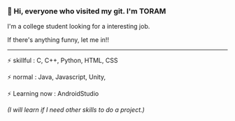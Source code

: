 ### 👋 Hi, everyone who visited my git. __I'm TORAM__
I'm a college student looking for a interesting job. 

If there's anything funny, let me in!!

<hr/>

⚡ skillful : C, C++, Python, HTML, CSS

⚡ normal : Java, Javascript, Unity, 

⚡ Learning now : AndroidStudio

_(I will learn if I need other skills to do a project.)_

<!--
**JooEHyeon/JooEHyeon** is a ✨ _special_ ✨ repository because its `README.md` (this file) appears on your GitHub profile.

Here are some ideas to get you started:

- 🔭 I’m currently working on ...
- 🌱 I’m currently learning ...
- 👯 I’m looking to collaborate on ...
- 🤔 I’m looking for help with ...
- 💬 Ask me about ...
- 📫 How to reach me: ...
- 😄 Pronouns: ...
- ⚡ Fun fact: ...
-->
